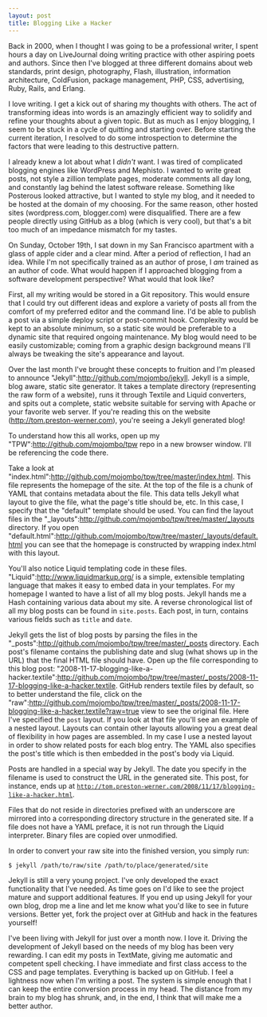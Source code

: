 ```yaml
---
layout: post
title: Blogging Like a Hacker
---
```


Back in 2000, when I thought I was going to be a professional writer, I spent hours a day on LiveJournal doing writing practice with other aspiring poets and authors. Since then I've blogged at three different domains about web standards, print design, photography, Flash, illustration, information architecture, ColdFusion, package management, PHP, CSS, advertising, Ruby, Rails, and Erlang.

I love writing. I get a kick out of sharing my thoughts with others. The act of transforming ideas into words is an amazingly efficient way to solidify and refine your thoughts about a given topic. But as much as I enjoy blogging, I seem to be stuck in a cycle of quitting and starting over. Before starting the current iteration, I resolved to do some introspection to determine the factors that were leading to this destructive pattern.

I already knew a lot about what I *didn't* want. I was tired of complicated blogging engines like WordPress and Mephisto. I wanted to write great posts, not style a zillion template pages, moderate comments all day long, and constantly lag behind the latest software release. Something like Posterous looked attractive, but I wanted to style my blog, and it needed to be hosted at the domain of my choosing. For the same reason, other hosted sites (wordpress.com, blogger.com) were disqualified. There are a few people directly using GitHub as a blog (which is very cool), but that's a bit too much of an impedance mismatch for my tastes.

On Sunday, October 19th, I sat down in my San Francisco apartment with a glass of apple cider and a clear mind. After a period of reflection, I had an idea. While I'm not specifically trained as an author of prose, I *am* trained as an author of code. What would happen if I approached blogging from a software development perspective? What would that look like?

First, all my writing would be stored in a Git repository. This would ensure that I could try out different ideas and explore a variety of posts all from the comfort of my preferred editor and the command line. I'd be able to publish a post via a simple deploy script or post-commit hook. Complexity would be kept to an absolute minimum, so a static site would be preferable to a dynamic site that required ongoing maintenance. My blog would need to be easily customizable; coming from a graphic design background means I'll always be tweaking the site's appearance and layout.

Over the last month I've brought these concepts to fruition and I'm pleased to announce "Jekyll":http://github.com/mojombo/jekyll. Jekyll is a simple, blog aware, static site generator. It takes a template directory (representing the raw form of a website), runs it through Textile and Liquid converters, and spits out a complete, static website suitable for serving with Apache or your favorite web server. If you're reading this on the website (http://tom.preston-werner.com), you're seeing a Jekyll generated blog!

To understand how this all works, open up my "TPW":http://github.com/mojombo/tpw repo in a new browser window. I'll be referencing the code there.

Take a look at "index.html":http://github.com/mojombo/tpw/tree/master/index.html. This file represents the homepage of the site. At the top of the file is a chunk of YAML that contains metadata about the file. This data tells Jekyll what layout to give the file, what the page's title should be, etc. In this case, I specify that the "default" template should be used. You can find the layout files in the "_layouts":http://github.com/mojombo/tpw/tree/master/_layouts directory. If you open "default.html":http://github.com/mojombo/tpw/tree/master/_layouts/default.html you can see that the homepage is constructed by wrapping index.html with this layout.

You'll also notice Liquid templating code in these files. "Liquid":http://www.liquidmarkup.org/ is a simple, extensible templating language that makes it easy to embed data in your templates. For my homepage I wanted to have a list of all my blog posts. Jekyll hands me a Hash containing various data about my site. A reverse chronological list of all my blog posts can be found in <code>site.posts</code>. Each post, in turn, contains various fields such as <code>title</code> and <code>date</code>.

Jekyll gets the list of blog posts by parsing the files in the "_posts":http://github.com/mojombo/tpw/tree/master/_posts directory. Each post's filename contains the publishing date and slug (what shows up in the URL) that the final HTML file should have. Open up the file corresponding to this blog post: "2008-11-17-blogging-like-a-hacker.textile":http://github.com/mojombo/tpw/tree/master/_posts/2008-11-17-blogging-like-a-hacker.textile. GitHub renders textile files by default, so to better understand the file, click on the "raw":http://github.com/mojombo/tpw/tree/master/_posts/2008-11-17-blogging-like-a-hacker.textile?raw=true view to see the original file. Here I've specified the <code>post</code> layout. If you look at that file you'll see an example of a nested layout. Layouts can contain other layouts allowing you a great deal of flexibility in how pages are assembled. In my case I use a nested layout in order to show related posts for each blog entry. The YAML also specifies the post's title which is then embedded in the post's body via Liquid.

Posts are handled in a special way by Jekyll. The date you specify in the filename is used to construct the URL in the generated site. This post, for instance, ends up at <code>http://tom.preston-werner.com/2008/11/17/blogging-like-a-hacker.html</code>.

Files that do not reside in directories prefixed with an underscore are mirrored into a corresponding directory structure in the generated site. If a file does not have a YAML preface, it is not run through the Liquid interpreter. Binary files are copied over unmodified.

In order to convert your raw site into the finished version, you simply run:

<pre class="terminal"><code>$ jekyll /path/to/raw/site /path/to/place/generated/site</code></pre>

Jekyll is still a very young project. I've only developed the exact functionality that I've needed. As time goes on I'd like to see the project mature and support additional features. If you end up using Jekyll for your own blog, drop me a line and let me know what you'd like to see in future versions. Better yet, fork the project over at GitHub and hack in the features yourself!

I've been living with Jekyll for just over a month now. I love it. Driving the development of Jekyll based on the needs of my blog has been very rewarding. I can edit my posts in TextMate, giving me automatic and competent spell checking. I have immediate and first class access to the CSS and page templates. Everything is backed up on GitHub. I feel a lightness now when I'm writing a post. The system is simple enough that I can keep the entire conversion process in my head. The distance from my brain to my blog has shrunk, and, in the end, I think that will make me a better author.